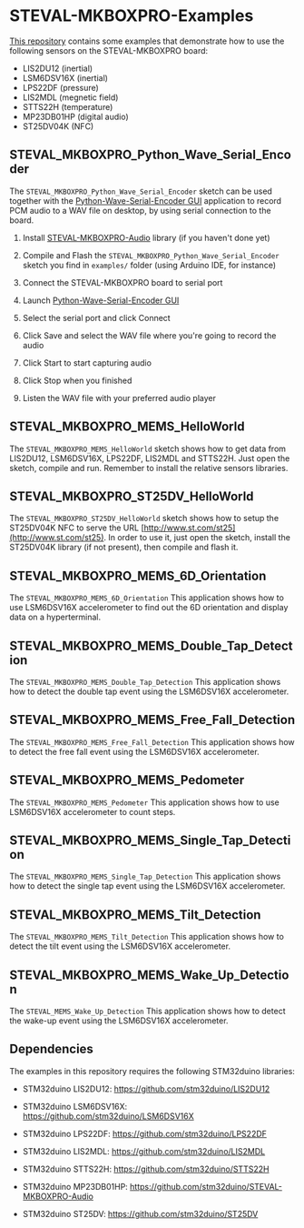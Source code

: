 # STEVAL-MKBOXPRO-Examples

[This repository](https://github.com/stm32duino/STEVAL-MKBOXPRO-Examples) contains some examples that demonstrate how to use the following sensors on the STEVAL-MKBOXPRO board:

- LIS2DU12 (inertial)
- LSM6DSV16X (inertial)
- LPS22DF (pressure)
- LIS2MDL (megnetic field)
- STTS22H (temperature)
- MP23DB01HP (digital audio)
- ST25DV04K (NFC)

## STEVAL_MKBOXPRO_Python_Wave_Serial_Encoder

The `STEVAL_MKBOXPRO_Python_Wave_Serial_Encoder` sketch can be used together with the [Python-Wave-Serial-Encoder GUI](https://github.com/stm32duino/Python-Wave-Serial-Encoder) application to record PCM audio to a WAV file on desktop, by using serial connection to the board.

1. Install [STEVAL-MKBOXPRO-Audio](https://github.com/stm32duino/STEVAL-MKBOXPRO-Audio) library (if you haven't done yet)

2. Compile and Flash the `STEVAL_MKBOXPRO_Python_Wave_Serial_Encoder` sketch you find in `examples/` folder (using Arduino IDE, for instance)

3. Connect the STEVAL-MKBOXPRO board to serial port

4. Launch [Python-Wave-Serial-Encoder GUI](https://github.com/stm32duino/Python-Wave-Serial-Encoder)

5. Select the serial port and click Connect

6. Click Save and select the WAV file where you're going to record the audio

7. Click Start to start capturing audio

8. Click Stop when you finished

9. Listen the WAV file with your preferred audio player

## STEVAL_MKBOXPRO_MEMS_HelloWorld

The `STEVAL_MKBOXPRO_MEMS_HelloWorld` sketch shows how to get data from LIS2DU12, LSM6DSV16X, LPS22DF, LIS2MDL and STTS22H. Just open the sketch, compile and run. Remember to install the relative sensors libraries.

## STEVAL_MKBOXPRO_ST25DV_HelloWorld

The `STEVAL_MKBOXPRO_ST25DV_HelloWorld` sketch shows how to setup the ST25DV04K NFC to serve the URL [http://www.st.com/st25](http://www.st.com/st25). In order to use it, just open the sketch, install the ST25DV04K library (if not present), then compile and flash it.

## STEVAL_MKBOXPRO_MEMS_6D_Orientation

The `STEVAL_MKBOXPRO_MEMS_6D_Orientation` This application shows how to use LSM6DSV16X accelerometer 
to find out the 6D orientation and display data on a hyperterminal.

## STEVAL_MKBOXPRO_MEMS_Double_Tap_Detection

The `STEVAL_MKBOXPRO_MEMS_Double_Tap_Detection` This application shows how to detect the double tap event using the LSM6DSV16X accelerometer.

## STEVAL_MKBOXPRO_MEMS_Free_Fall_Detection

The `STEVAL_MKBOXPRO_MEMS_Free_Fall_Detection`  This application shows how to detect the free fall event using the LSM6DSV16X accelerometer.

## STEVAL_MKBOXPRO_MEMS_Pedometer

The `STEVAL_MKBOXPRO_MEMS_Pedometer` This application shows how to use LSM6DSV16X accelerometer to count steps.

## STEVAL_MKBOXPRO_MEMS_Single_Tap_Detection

The `STEVAL_MKBOXPRO_MEMS_Single_Tap_Detection` This application shows how to detect the single tap event using the LSM6DSV16X accelerometer.

## STEVAL_MKBOXPRO_MEMS_Tilt_Detection

The `STEVAL_MKBOXPRO_MEMS_Tilt_Detection` This application shows how to detect the tilt event using the LSM6DSV16X accelerometer.

## STEVAL_MKBOXPRO_MEMS_Wake_Up_Detection

The `STEVAL_MEMS_Wake_Up_Detection` This application shows how to detect the wake-up event using the LSM6DSV16X accelerometer.

## Dependencies

The examples in this repository requires the following STM32duino libraries:

- STM32duino LIS2DU12: https://github.com/stm32duino/LIS2DU12

- STM32duino LSM6DSV16X: https://github.com/stm32duino/LSM6DSV16X

- STM32duino LPS22DF: https://github.com/stm32duino/LPS22DF

- STM32duino LIS2MDL: https://github.com/stm32duino/LIS2MDL

- STM32duino STTS22H: https://github.com/stm32duino/STTS22H

- STM32duino MP23DB01HP: https://github.com/stm32duino/STEVAL-MKBOXPRO-Audio

- STM32duino ST25DV: https://github.com/stm32duino/ST25DV

